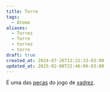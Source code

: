 ```yaml
---
title: Torre
tags:
  - Átomo
aliases:
  - Torres
  - Torre
  - torres
  - torre
draft: true
created_at: 2024-07-26T13:21:33-03:00
updated_at: 2025-02-08T22:46:06-03:00
---
```


É uma das [peças](../../08/atomo/Xadrez_Pecas.md) do jogo de [xadrez](../../../08/06/atomo/Xadrez.md).